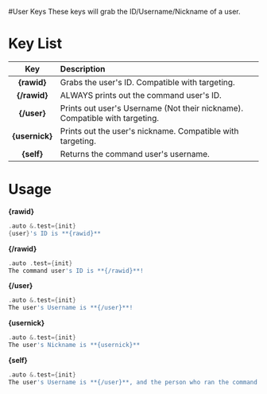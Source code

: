 #User Keys
These keys will grab the ID/Username/Nickname of a user.

# Key List
| Key | Description |
| :---: | :--- |
| **{rawid}** | Grabs the user's ID. Compatible with targeting.|
| **{/rawid}** | ALWAYS prints out the command user's ID. |
| **{/user}** | Prints out user's Username \(Not their nickname\). Compatible with targeting. |
| **{usernick}** | Prints out the user's nickname. Compatible with targeting. |
| **{self}** | Returns the command user's username. |

# Usage
**{rawid}**
```go
.auto &.test={init}
{user}'s ID is **{rawid}**
```

**{/rawid}**
```go
.auto .test={init}
The command user's ID is **{/rawid}**!
```

**{/user}**
```go
.auto &.test={init}
The user's Username is **{/user}**!
```

**{usernick}**
```go
.auto &.test={init}
The user's Nickname is **{usernick}**
```

**{self}**
```go
.auto &.test={init}
The user's Username is **{/user}**, and the person who ran the command is **{self}**
```
